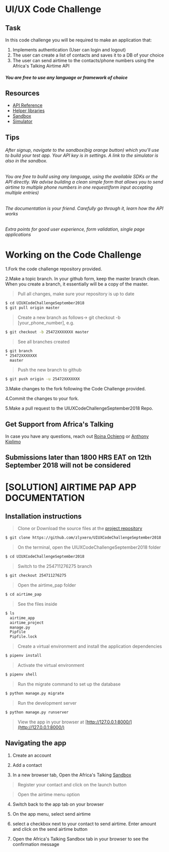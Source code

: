 # UI/UX Code Challenge

## Task
In this code challenge you will be required to make an application that:
1. Implements authentication (User can login and logout)
2. The user can create a list of contacts and saves it to a DB of your choice
3. The user can send airtime to the contacts/phone numbers using the Africa's Talking Airtime API

##### You are free to use any language or framework of choice

## Resources
- [API Reference](http://docs.africastalking.com/)
- [Helper libraries](https://github.com/AfricasTalkingLtd)
- [Sandbox](https://account.africastalking.com/apps/sandbox)
- [Simulator](https://simulator.africastalking.com:1517/)


## Tips
###### After signup, navigate to the sandbox(big orange button) which you’ll use to build your test app. Your API key is in settings. A link to the simulator is also in the sandbox.
###### You are free to build using any language, using the available SDKs or the API directly. We advise building a clean simple form that allows you to send airtime to multiple phone numbers in one request(form input accepting multiple entries)
###### The documentation is your friend. Carefully go through it, learn how the API works
###### Extra points for good user experience, form validation, single page applications



# Working on the Code Challenge
1.Fork the code challenge repository provided.

2.Make a topic branch. In your github form, keep the master branch clean. When you create a branch, it essentially will be a copy of the master.

>Pull all changes, make sure your repository is up to date

```sh
$ cd UIUXCodeChallengeSeptember2018
$ git pull origin master
```

>Create a new branch as follows-> git checkout -b [your_phone_number], e.g.

```sh
$ git checkout -b 25472XXXXXXX master
```

>See all branches created

```sh
$ git branch
* 25472XXXXXXX
  master
```

>Push the new branch to github

```sh
$ git push origin -u 25472XXXXXXX
```

3.Make changes to the fork following the Code Challenge provided.

4.Commit the changes to your fork.

5.Make a pull request to the UIUXCodeChallengeSeptember2018 
Repo.


## Get Support from Africa's Talking
In case you have any questions, reach out [Roina Ochieng](mailto:rochieng@africastalking.com) or [Anthony Kiplimo](mailto:anthony.kiplimo@africastalking.com)

## Submissions later than 1800 HRS EAT on 12th September 2018 will not be considered



# [SOLUTION] AIRTIME PAP APP DOCUMENTATION

## Installation instructions 

> Clone or Download the source files at the [project repository](https://github.com/zlyxero/UIUXCodeChallengeSeptember2018)

```sh 
$ git clone https://github.com/zlyxero/UIUXCodeChallengeSeptember2018
```

> On the terminal, open the UIUXCodeChallengeSeptember2018 folder

```sh 
$ cd UIUXCodeChallengeSeptember2018
```

> Switch to the 254711276275 branch

```sh 
$ git checkout 254711276275
```

> Open the airtime_pap folder

```sh 
$ cd airtime_pap 
```

> See the files inside 

```sh 
$ ls
  airtime_app  
  airtime_project  
  manage.py  
  Pipfile  
  Pipfile.lock
```

> Create a virtual environment and install the application dependencies

```sh 
$ pipenv install
```

> Activate the virtual environment

```sh 
$ pipenv shell
```

> Run the migrate command to set up the database

```sh 
$ python manage.py migrate
```

> Run the development server

```sh 
$ python manage.py runserver
```

> View the app in your browser at [http://127.0.0.1:8000/](http://127.0.0.1:8000/)


## Navigating the app

1. Create an account

2. Add a contact

3. In a new browser tab, Open the Africa's Talking [Sandbox](https://account.africastalking.com/apps/sandbox)

 > Register your contact and click on the launch button

 > Open the airtime menu option 

4. Switch back to the app tab on your browser

5. On the app menu, select send airtime

6. select a checkbox next to your contact to send airtime. Enter amount and click on the send
   airtime button

7. Open the Africa's Talking Sandbox tab in your browser to see the confirmation message



